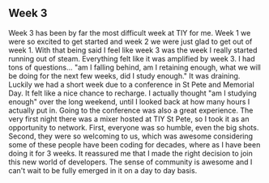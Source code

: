 ## Week 3

Week 3 has been by far the most difficult week at TIY for me. Week 1 we were so excited to get started and week 2 we were just 
glad to get out of week 1. With that being said I feel like week 3 was the week I really started running out of steam. Everything 
felt like it was amplified by week 3. I had tons of questions... "am I falling behind, am I retaining enough, what we will be doing
for the next few weeks, did I study enough." It was draining. Luckily we had a short week due to a conference in St Pete and 
Memorial Day. It felt like a nice chance to recharge. I actually thought "am I studying enough" over the long weekend, until 
I looked back at how many hours I actually put in. Going to the conference was also a great experience. The very first night 
there was a mixer hosted at TIY St Pete, so I took it as an opportunity to network. First, everyone was so humble, even the big 
shots. Second, they were so welcoming to us, which was awesome considering some of these people have been coding for decades, 
where as I have been doing it for 3 weeks. It reassured me that I made the right decision to join this new world of developers.
The sense of community is awesome and I can't wait to be fully emerged in it on a day to day basis.
